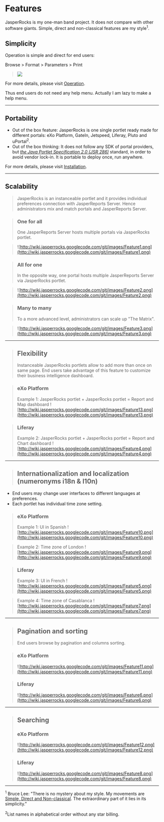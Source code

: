 # Features #
JasperRocks is my one-man band project. It does not compare with other software giants. Simple, direct and non-classical features are my style<sup>1</sup>.

## Simplicity ##
Operation is simple and direct for end users:

Browse > Format > Parameters > Print

> [![](http://wiki.jasperrocks.googlecode.com/git/images/Feature14.png)](https://code.google.com/p/jasperrocks/wiki/Operation#Reporting)

For more details, please visit [Operation](Operation#Reporting.md).

Thus end users do not need any help menu. Actually I am lazy to make a help menu.

---

## Portability ##
  * Out of the box feature: JasperRocks is one single portlet ready made for different portals: eXo Platform, GateIn, Jetspeed, Liferay, Pluto and uPortal<sup>2</sup>.
  * Out of the box thinking: It does not follow any SDK of portal providers, but _[the Java Portlet Specification 2.0 (JSR 286)](http://www.oracle.com/technetwork/java/jsr286-141866.html)_ standard, in order to avoid vendor lock-in. It is portable to deploy once, run anywhere.

For more details, please visit [Installation](Installation.md).

---

## Scalability ##
> JasperRocks is an instanceable portlet and it provides individual preferences connection with JasperReports Server. Hence administrators mix and match portals and JasperReports Server.

> ### One for all ###
> One JasperReports Server hosts multiple portals via JasperRocks portlet.

> ![http://wiki.jasperrocks.googlecode.com/git/images/Feature1.png](http://wiki.jasperrocks.googlecode.com/git/images/Feature1.png)

> ### All for one ###
> In the opposite way, one portal hosts multiple JasperReports Server via JasperRocks portlet.

> ![http://wiki.jasperrocks.googlecode.com/git/images/Feature2.png](http://wiki.jasperrocks.googlecode.com/git/images/Feature2.png)

> ### Many to many ###
> To a more advanced level, administrators can scale up "The Matrix".

> ![http://wiki.jasperrocks.googlecode.com/git/images/Feature3.png](http://wiki.jasperrocks.googlecode.com/git/images/Feature3.png)

---

> ## Flexibility ##
> Instanceable JasperRocks portlets allow to add more than once on same page. End users take advantage of this feature to customize their business intelligence dashboard.

> ### eXo Platform ###
> Example 1: JasperRocks portlet + JasperRocks portlet = Report and Map dashboard
> ![http://wiki.jasperrocks.googlecode.com/git/images/Feature13.png](http://wiki.jasperrocks.googlecode.com/git/images/Feature13.png)

> ### Liferay ###
> Example 2: JasperRocks portlet + JasperRocks portlet = Report and Chart dashboard
> ![http://wiki.jasperrocks.googlecode.com/git/images/Feature4.png](http://wiki.jasperrocks.googlecode.com/git/images/Feature4.png)

---


> ## Internationalization and localization (numeronyms i18n & l10n) ##
  * End users may change user interfaces to different languages at preferences.
  * Each portlet has individual time zone setting.

> ### eXo Platform ###
> Example 1: UI in Spanish
> ![http://wiki.jasperrocks.googlecode.com/git/images/Feature10.png](http://wiki.jasperrocks.googlecode.com/git/images/Feature10.png)

> Example 2: Time zone of London
> ![http://wiki.jasperrocks.googlecode.com/git/images/Feature9.png](http://wiki.jasperrocks.googlecode.com/git/images/Feature9.png)

> ### Liferay ###
> Example 3: UI in French
> ![http://wiki.jasperrocks.googlecode.com/git/images/Feature5.png](http://wiki.jasperrocks.googlecode.com/git/images/Feature5.png)

> Example 4: Time zone of Casablanca
> ![http://wiki.jasperrocks.googlecode.com/git/images/Feature7.png](http://wiki.jasperrocks.googlecode.com/git/images/Feature7.png)

---

> ## Pagination and sorting ##
> End users browse by pagination and columns sorting.

> ### eXo Platform ###
> ![http://wiki.jasperrocks.googlecode.com/git/images/Feature11.png](http://wiki.jasperrocks.googlecode.com/git/images/Feature11.png)

> ### Liferay ###
> ![http://wiki.jasperrocks.googlecode.com/git/images/Feature6.png](http://wiki.jasperrocks.googlecode.com/git/images/Feature6.png)

---

> ## Searching ##
> ### eXo Platform ###
> ![http://wiki.jasperrocks.googlecode.com/git/images/Feature12.png](http://wiki.jasperrocks.googlecode.com/git/images/Feature12.png)

> ### Liferay ###
> ![http://wiki.jasperrocks.googlecode.com/git/images/Feature8.png](http://wiki.jasperrocks.googlecode.com/git/images/Feature8.png)

---

<sup>1</sup>
Bruce Lee: "There is no mystery about my style. My movements are [Simple, Direct and Non-classical](http://danrosanova.wordpress.com/2012/04/03/software-architecture-principles-by-bruce-lee-2/). The extraordinary part of it lies in its simplicity."

<sup>2</sup>List names in alphabetical order without any star billing.